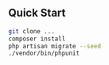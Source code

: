## Quick Start

```sh
git clone ...
composer install
php artisan migrate --seed
./vendor/bin/phpunit
```
